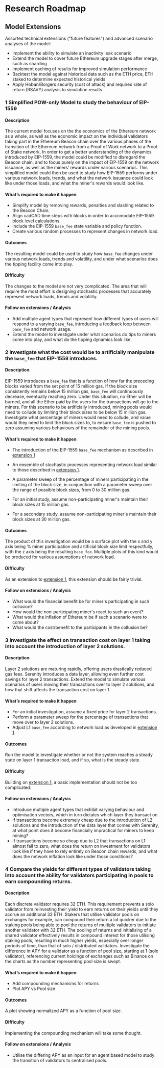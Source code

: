 # Research Roadmap

## Model Extensions

Assorted technical extensions ("future features") and advanced scenario analyses of the model:

* Implement the ability to simulate an inactivity leak scenario
* Extend the model to cover future Ethereum upgrade stages after merge, such as sharding
* Implement caching of results for improved simulation performance
* Backtest the model against historical data such as the ETH price, ETH staked to determine expected historical yields
* Apply Hoban/Borgers security (cost of attack) and required rate of return (RSAVY) analysis to simulation results

### 1 Simplified POW-only Model to study the behaviour of EIP-1559

#### Description

The current model focuses on the the economics of the Ethereum network as a whole, as well as the economic impact on the individual validators taking part in the Ethereum Beacon chain over the various phases of the transition of the Ethereum network from a Proof of Work network to a Proof of Stake network.
In order to get a better understanding of the dynamics introduced by EIP-1559, the model could be modified to disregard the Beacon chain, and to focus purely on the impact of EIP-1559 on the network issuance, as well as the miners' rewards under various scenarios. 
This simplified model could then be used to study how EIP-1559 performs under various network loads, trends, and what the network issuance could look like under those loads, and what the miner's rewards would look like.


#### What’s required to make it happen

* Simplify model by removing rewards, penalties and slashing related to the Beacon Chain.
* Align cadCAD time steps with blocks in order to accomodate EIP-1559 block level calculations.
* Include the EIP-1559 `base_fee` state variable and policy function.
* Create various random processes to represent changes in network load.

#### Outcomes

The resulting model could be used to study how `base_fee` changes under various network loads, trends and volatility, and under what scenarios does the tipping facility come into play.

#### Difficulty

The changes to the model are not very complicated. The area that will require the most effort is designing stochastic processes that accurately represent network loads, trends and volatility.

#### Follow on extensions / Analysis

* Add multiple agent types that represent how different types of users will respond to a varying `base_fee`, introducing a feedback loop between `base_fee` and network usage.
* Extend the model to investigate under what scenarios do tips to miners come into play, and what do the tipping dynamics look like.

### 2 Investigate what the cost would be to artificially manipulate the `base_fee` that EIP-1559 introduces.

#### Description

EIP-1559 introduces a `base_fee` that is a function of how far the preceding blocks varied from the set point of 15 million gas. If the block size consistently remains below 15 million gas, `base_fee` will continuously decrease, eventually reaching zero. Under this situation, no Ether will be burned, and all the Ether paid by the users for the transactions will go to the miners.
For this scenario to be artificially introduced, mining pools would need to collude by limiting their block sizes to be below 15 million gas. 
Investigate what percentage of miners would need to collude, and value would they need to limit the block sizes to, to ensure `base_fee` is pushed to zero assuming various behaviours of the remainder of the mining pools.

#### What’s required to make it happen

* The introduction of the EIP-1559 `base_fee` mechanism as described in [extension 1](#1-Simplified-POW-only-Model-to-study-the-behaviour-of-EIP-1559)
* An ensemble of stochastic processes representing network load similar to those described in [extension 1](#1-Simplified-POW-only-Model-to-study-the-behaviour-of-EIP-1559).

* A parameter sweep of the percentage of miners participating in the limiting of the block size, in conjunction with a parameter sweep over the range of possible block sizes, from 0 to 30 million gas.
* For an initial study, assume non-participating miner's maintain their block sizes at 15 million gas.
* For a secondary study, assume non-participating miner's maintain their block sizes at 30 million gas.

#### Outcomes

The product of this investigation would be a surface plot with the x and y axis being % miner participation and artificial block size limit respectfully, with the z axis being the resulting `base_fee`. Multiple plots of this kind would be produced for various assumptions of network load.

#### Difficulty

As an extension to [extension 1](#1-Simplified-POW-only-Model-to-study-the-behaviour-of-EIP-1559), this extension should be fairly trivial.

#### Follow on extensions / Analysis

* What would the financial benefit be for miner's participating in such collusion?
* How would the non-participating miner's react to such an event?
* What would the inflation of Ethereum be if such a scenario were to come about?
* What would the cost/benefit to the participants in the collusion be?


### 3 Investigate the effect on transaction cost on layer 1 taking into account the introduction of layer 2 solutions.

#### Description

Layer 2 solutions are maturing rapidly, offering users drastically reduced gas fees. Serenity introduces a data layer, allowing even further cost savings for layer 2 transactions. Extend the model to simulate various scenarios of users moving their transactions over to layer 2 solutions, and how that shift affects the transaction cost on layer 1.

#### What’s required to make it happen

* For an initial investigation, assume a fixed price for layer 2 transactions.
* Perform a parameter sweep for the percentage of transactions that move over to layer 2 solutions.
* Adjust L1 `base_fee` according to network load as developed in [extension 1](#1-Simplified-POW-only-Model-to-study-the-behaviour-of-EIP-1559).


#### Outcomes

Run the model to investigate whether or not the system reaches a steady state on layer 1 transaction load, and if so, what is the steady state.

#### Difficulty

Building on [extension 1](#1-Simplified-POW-only-Model-to-study-the-behaviour-of-EIP-1559), a basic implementation should not be too complicated.

#### Follow on extensions / Analysis

* Introduce multiple agent types that exhibit varying behaviour and optimisation vectors, which in turn dictates which layer they transact on.
* If transactions become extremely cheap due to the introduction of L2 solutions and the introduction of the data layer that comes with Serenity, at what point does it become financially impractical for miners to keep mining?
* If transactions become so cheap due to L2 that transactions on L1 almost fall to zero, what does the return on investment for validators look like if they have to rely entirely on Beacon chain rewards, and what does the network inflation look like under those conditions?

### 4 Compare the yields for different types of validators taking into account the ability for validators participating in pools to earn compounding returns.

#### Description

Each discrete validator requires 32 ETH. This requirement prevents a solo validator from reinvesting their yield to earn returns on their yields until they accrue an additional 32 ETH. Stakers that utilise validator pools on exchanges for example, can compound their return a lot quicker due to the staking pools being able to pool the returns of multiple validators to initiate another validator with 32 ETH. The pooling of returns and initialising of a shared validator effectively results in compound interest for those utilising staking pools, resulting in much higher yields, especially over longer periods of time, than that of solo / distributed validators.
Investigate the difference in APY for a validator as a function of pool size, starting at 1 (solo validator), referencing current holdings of exchanges such as Binance on the charts as the number representing pool size is swept.

#### What’s required to make it happen

* Add compounding mechanisms for returns
* Plot APY vs Pool size

#### Outcomes

A plot showing normalized APY as a function of pool size.

#### Difficulty

Implementing the compounding mechanism will take some thought.

#### Follow on extensions / Analysis

* Utilise the differing APY as an input for an agent based model to study the transition of validators to centralised pools.



